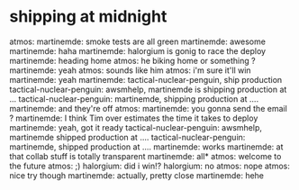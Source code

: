 <!--
id: 839777405
link: http://tumblr.atmos.org/post/839777405/shipping-at-midnight
slug: shipping-at-midnight
date: Tue Jul 20 2010 23:59:54 GMT-0700 (PDT)
publish: 2010-07-020
tags: 
title: shipping at midnight
-->


shipping at midnight
====================

atmos: martinemde: smoke tests are all green martinemde: awesome
martinemde: haha martinemde: halorgium is gonig to race the deploy
martinemde: heading home atmos: he biking home or something ?
martinemde: yeah atmos: sounds like him atmos: i'm sure it'll win
martinemde: yeah martinemde: tactical-nuclear-penguin, ship production
tactical-nuclear-penguin: awsmhelp, martinemde is shipping production at
... tactical-nuclear-penguin: martinemde, shipping production at ....
martinemde: and they're off atmos: martinemde: you gonna send the email
? martinemde: I think Tim over estimates the time it takes to deploy
martinemde: yeah, got it ready tactical-nuclear-penguin: awsmhelp,
martinemde shipped production at .... tactical-nuclear-penguin:
martinemde, shipped production at .... martinemde: works martinemde: at
that collab stuff is totally transparent martinemde: all\* atmos:
welcome to the future atmos: ;) halorgium: did i win!? halorgium: no
atmos: nope atmos: nice try though martinemde: actually, pretty close
martinemde: hehe


